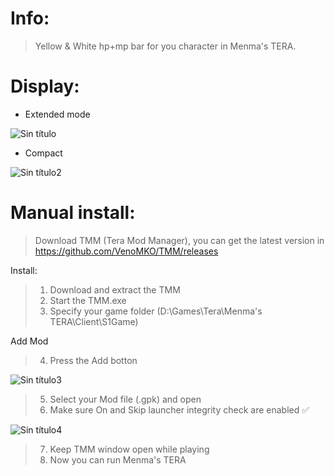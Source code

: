# Info:
>Yellow & White hp+mp bar for you character in Menma's TERA.

# Display:
* Extended mode

![Sin título](https://user-images.githubusercontent.com/107570300/178819356-7ef5589c-b40f-40be-b58c-f1df0f4d07d1.jpg)

* Compact

![Sin título2](https://user-images.githubusercontent.com/107570300/178823189-6bbcf4a1-c65a-4ecc-9e66-be93ce456bc0.jpg)

# Manual install:

 >Download TMM (Tera Mod Manager), you can get the latest version in https://github.com/VenoMKO/TMM/releases
 
 Install:
 
>1. Download and extract the TMM
>2. Start the TMM.exe
>3. Specify your game folder (D:\Games\Tera\Menma's TERA\Client\S1Game)

Add Mod

>4. Press the Add botton

![Sin título3](https://user-images.githubusercontent.com/107570300/178831028-59af9cfe-89f4-4257-870f-adf7b81c441b.jpg)

>5. Select your Mod file (.gpk) and open
>6. Make sure On and Skip launcher integrity check are enabled ✅

![Sin título4](https://user-images.githubusercontent.com/107570300/178833538-1cc3bb7a-c7ad-4179-97da-f2fa31c34232.jpg)

>7. Keep TMM window open while playing
>8. Now you can run Menma's TERA
